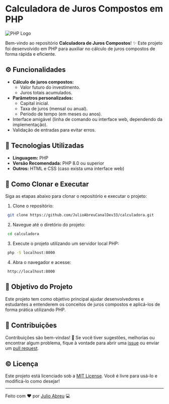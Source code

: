 # Calculadora de Juros Compostos em PHP

![PHP Logo](https://upload.wikimedia.org/wikipedia/commons/2/27/PHP-logo.svg)

Bem-vindo ao repositório **Calculadora de Juros Compostos**! ✨ Este projeto foi desenvolvido em PHP para auxiliar no cálculo de juros compostos de forma rápida e eficiente.

## ⚙ Funcionalidades

- **Cálculo de juros compostos:**
  - Valor futuro do investimento.
  - Juros totais acumulados.
- **Parâmetros personalizados:**
  - Capital inicial.
  - Taxa de juros (mensal ou anual).
  - Período de tempo (em meses ou anos).
- Interface amigável (linha de comando ou interface web, dependendo da implementação).
- Validação de entradas para evitar erros.

## 🔧 Tecnologias Utilizadas

- **Linguagem:** PHP
- **Versão Recomendada:** PHP 8.0 ou superior
- **Outros:** HTML e CSS (caso exista uma interface web)

## 🔄 Como Clonar e Executar

Siga as etapas abaixo para clonar o repositório e executar o projeto:

1. Clone o repositório:

```bash
 git clone https://github.com/JulioAbreuCanalDev33/calculadora.git
```

2. Navegue até o diretório do projeto:

```bash
 cd calculadora
```

3. Execute o projeto utilizando um servidor local PHP:

```bash
 php -S localhost:8000
```

4. Abra o navegador e acesse:

```
 http://localhost:8000
```

## 🌟 Objetivo do Projeto

Este projeto tem como objetivo principal ajudar desenvolvedores e estudantes a entenderem os conceitos de juros compostos e aplicá-los de forma prática utilizando PHP. 

## 🔧 Contribuições

Contribuições são bem-vindas! 🎉 Se você tiver sugestões, melhorias ou encontrar algum problema, fique à vontade para abrir uma [issue](https://github.com/JulioAbreuCanalDev33/calculadora/issues) ou enviar um [pull request](https://github.com/JulioAbreuCanalDev33/calculadora/pulls).

## © Licença

Este projeto está licenciado sob a [MIT License](LICENSE). Você é livre para usá-lo e modificá-lo como desejar!

---

Feito com ❤ por [Julio Abreu](https://github.com/JulioAbreuCanalDev33) 💻


